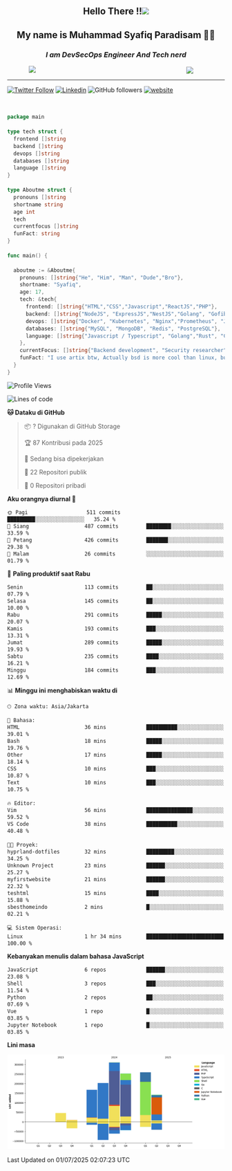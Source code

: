 <h2 align="center">

Hello There !!<img src="https://media.giphy.com/media/12oufCB0MyZ1Go/giphy.gif" width="50"></h2>

<h2 align="center">My name is Muhammad Syafiq Paradisam 👋👋</h2>

<h3 align="center"><em>I am DevSecOps Engineer And Tech nerd
</em></h3>

<img align="left" style="margin-left: 50px" src="https://static.zerochan.net/Alina.Clover.1024.4345060.webp" width="315"/>

<img align="center" style="margin-left: 50px" src="https://i.pinimg.com/736x/69/82/aa/6982aafd816ea48f48d0639c7797915c.jpg" width=250/>

<hr/>

[![Twitter Follow](https://img.shields.io/twitter/follow/misteranmol?label=Follow)](https://x.com/FikkzOutfit)
[![Linkedin](https://img.shields.io/badge/-syafiq-blue?style=square&logo=Linkedin&logoColor=white&link=https://www.linkedin.com/in/syafiq-paradisam/)](https://id.linkedin.com/in/syafiq-paradisam-b72749258)
![GitHub followers](https://img.shields.io/github/followers/syafiqparadisam?label=Follower&style=social)
[![website](https://img.shields.io/badge/Website-46a2f1.svg?&style=flat-square&logo=Google-Chrome&logoColor=white&link=https://anmolsingh.me/)](https://syafiq-paradisam.my.id)

<br/>

```go
package main

type tech struct {
  frontend []string
  backend []string
  devops []string
  databases []string
  language []string
}

type Aboutme struct {
  pronouns []string
  shortname string
  age int
  tech
  currentfocus []string
  funFact: string
}

func main() {

  aboutme := &Aboutme{
    pronouns: []string{"He", "Him", "Man", "Dude","Bro"},
    shortname: "Syafiq",
    age: 17,
    tech: &tech{
      frontend: []string{"HTML","CSS","Javascript","ReactJS","PHP"},
      backend: []string{"NodeJS", "ExpressJS","NestJS","Golang", "Gofiber", "Actixweb", "PHP", "Laravel", "Flask"},
      devops: []string{"Docker", "Kubernetes", "Nginx","Prometheus", "Jaeger", "Grafana", "Linux", "CI / CD"},
      databases: []string{"MySQL", "MongoDB", "Redis", "PostgreSQL"},
      language: []string{"Javascript / Typescript", "Golang","Rust", "C", "PHP","C++"}
    },
    currentFocus: []string{"Backend development", "Security researcher", "Blue team security","DevSecOps engineer"},
    funFact: "I use artix btw, Actually bsd is more cool than linux, but i can't use it because software issue, I am weaboo but not too much"
  }
}

```

<!--START_SECTION:waka-->
![Profile Views](http://img.shields.io/badge/Profil%20dilihat-1-blue)

![Lines of code](https://img.shields.io/badge/Sejak%20Hello%20World%20aku%20telah%20menulis-1.4%20million%20baris%20kode-blue)

**🐱 Dataku di GitHub** 

> 📦 ? Digunakan di GitHub Storage 
 > 
> 🏆 87 Kontribusi pada 2025
 > 
> 💼 Sedang bisa dipekerjakan
 > 
> 📜 22 Repositori publik 
 > 
> 🔑 0 Repositori pribadi 
 > 
**Aku orangnya diurnal 🐤** 

```text
🌞 Pagi                   511 commits         █████████░░░░░░░░░░░░░░░░   35.24 % 
🌆 Siang                  487 commits         ████████░░░░░░░░░░░░░░░░░   33.59 % 
🌃 Petang                 426 commits         ███████░░░░░░░░░░░░░░░░░░   29.38 % 
🌙 Malam                  26 commits          ░░░░░░░░░░░░░░░░░░░░░░░░░   01.79 % 
```
📅 **Paling produktif saat Rabu** 

```text
Senin                    113 commits         ██░░░░░░░░░░░░░░░░░░░░░░░   07.79 % 
Selasa                   145 commits         ██░░░░░░░░░░░░░░░░░░░░░░░   10.00 % 
Rabu                     291 commits         █████░░░░░░░░░░░░░░░░░░░░   20.07 % 
Kamis                    193 commits         ███░░░░░░░░░░░░░░░░░░░░░░   13.31 % 
Jumat                    289 commits         █████░░░░░░░░░░░░░░░░░░░░   19.93 % 
Sabtu                    235 commits         ████░░░░░░░░░░░░░░░░░░░░░   16.21 % 
Minggu                   184 commits         ███░░░░░░░░░░░░░░░░░░░░░░   12.69 % 
```


📊 **Minggu ini menghabiskan waktu di** 

```text
🕑︎ Zona waktu: Asia/Jakarta

💬 Bahasa: 
HTML                     36 mins             ██████████░░░░░░░░░░░░░░░   39.01 % 
Bash                     18 mins             █████░░░░░░░░░░░░░░░░░░░░   19.76 % 
Other                    17 mins             █████░░░░░░░░░░░░░░░░░░░░   18.14 % 
CSS                      10 mins             ███░░░░░░░░░░░░░░░░░░░░░░   10.87 % 
Text                     10 mins             ███░░░░░░░░░░░░░░░░░░░░░░   10.75 % 

🔥 Editor: 
Vim                      56 mins             ███████████████░░░░░░░░░░   59.52 % 
VS Code                  38 mins             ██████████░░░░░░░░░░░░░░░   40.48 % 

🐱‍💻 Proyek: 
hyprland-dotfiles        32 mins             █████████░░░░░░░░░░░░░░░░   34.25 % 
Unknown Project          23 mins             ██████░░░░░░░░░░░░░░░░░░░   25.27 % 
myfirstwebsite           21 mins             ██████░░░░░░░░░░░░░░░░░░░   22.32 % 
teshtml                  15 mins             ████░░░░░░░░░░░░░░░░░░░░░   15.88 % 
sbesthomeindo            2 mins              █░░░░░░░░░░░░░░░░░░░░░░░░   02.21 % 

💻 Sistem Operasi: 
Linux                    1 hr 34 mins        █████████████████████████   100.00 % 
```

**Kebanyakan menulis dalam bahasa JavaScript** 

```text
JavaScript               6 repos             ██████░░░░░░░░░░░░░░░░░░░   23.08 % 
Shell                    3 repos             ███░░░░░░░░░░░░░░░░░░░░░░   11.54 % 
Python                   2 repos             ██░░░░░░░░░░░░░░░░░░░░░░░   07.69 % 
Vue                      1 repo              █░░░░░░░░░░░░░░░░░░░░░░░░   03.85 % 
Jupyter Notebook         1 repo              █░░░░░░░░░░░░░░░░░░░░░░░░   03.85 % 
```



**Lini masa**

![Lines of Code chart](https://raw.githubusercontent.com/syafiqparadisam/syafiqparadisam/master/assets/bar_graph.png)


 Last Updated on 01/07/2025 02:07:23 UTC
<!--END_SECTION:waka-->
